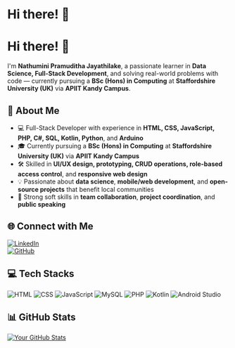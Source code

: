 # Hi there! 👋
# Hi there! 👋  
I'm **Nathumini Pramuditha Jayathilake**, a passionate learner in **Data Science, Full-Stack Development**, and solving real-world problems with code — currently pursuing a **BSc (Hons) in Computing** at **Staffordshire University (UK)** via **APIIT Kandy Campus**.

## 🚀 About Me  
- 💻 Full-Stack Developer with experience in **HTML, CSS, JavaScript, PHP, C#, SQL, Kotlin, Python**, and **Arduino**  
- 🎓 Currently pursuing a **BSc (Hons) in Computing** at **Staffordshire University (UK)** via **APIIT Kandy Campus**  
- 🛠 Skilled in **UI/UX design, prototyping, CRUD operations, role-based access control**, and **responsive web design**  
- 💡 Passionate about **data science**, **mobile/web development**, and **open-source projects** that benefit local communities  
- 🤝 Strong soft skills in **team collaboration**, **project coordination**, and **public speaking**

## 🌐 Connect with Me  
[![LinkedIn](https://img.shields.io/badge/LinkedIn-Connect-blue?style=flat-square&logo=linkedin&logoColor=white)](https://www.linkedin.com/in/nathumini-jayathilake)  
[![GitHub](https://img.shields.io/badge/GitHub-Follow-lightgrey?style=flat-square&logo=github&logoColor=white)](https://github.com/NathuminiJ)

## 💻 Tech Stacks  
![HTML](https://img.shields.io/badge/HTML5-E34F26?style=for-the-badge&logo=html5&logoColor=white)
![CSS](https://img.shields.io/badge/CSS3-1572B6?style=for-the-badge&logo=css3&logoColor=white)
![JavaScript](https://img.shields.io/badge/JavaScript-F7DF1E?style=for-the-badge&logo=javascript&logoColor=black)
![MySQL](https://img.shields.io/badge/MySQL-005C84?style=for-the-badge&logo=mysql&logoColor=white)
![PHP](https://img.shields.io/badge/PHP-777BB4?style=for-the-badge&logo=php&logoColor=white)
![Kotlin](https://img.shields.io/badge/Kotlin-0095D5?style=for-the-badge&logo=kotlin&logoColor=white)
![Android Studio](https://img.shields.io/badge/Android%20Studio-3DDC84?style=for-the-badge&logo=android-studio&logoColor=white)

## 📊 GitHub Stats  
[![Your GitHub Stats](https://github-readme-stats.vercel.app/api?username=NathuminiJ&show_icons=true&theme=dark)](https://github.com/NathuminiJ)

<!---
NathuminiJ/NathuminiJ is a ✨ special ✨ repository because its `README.md` (this file) appears on your GitHub profile.
You can click the Preview link to take a look at your changes.
--->
